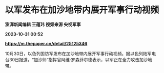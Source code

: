 # 以军发布在加沙地带内展开军事行动视频
**澎湃新闻编辑 王蕴玮 视频来源 央视军事**

**2023-10-31 00:52**

**https://m.thepaper.cn/detail/25125346**

10月30日，以色列国防军发布在加沙地带内展开军事行动视频。据以色列陆军电台30日报道，“加沙师”指挥官阿维·罗森菲尔德表示，以军正在全力攻击加沙地带。